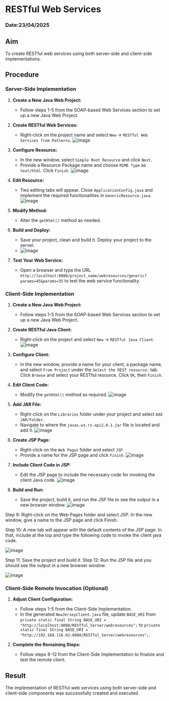 # RESTful Web Services

### Date:23/04/2025

## Aim

To create RESTful web services using both server-side and client-side implementations.

## Procedure

### Server-Side Implementation

1. **Create a New Java Web Project:**
   - Follow steps 1-5 from the SOAP-based Web Services section to set up a new Java Web Project.

2. **Create RESTful Web Services:**
   - Right-click on the project name and select `New` -> `RESTful Web Services from Patterns`.
     ![image](https://github.com/user-attachments/assets/4c246ecc-e1d7-45d1-970a-854dcdc28736)


3. **Configure Resource:**
   - In the new window, select `Simple Root Resource` and click `Next`.
   - Provide a Resource Package name and choose `MIME Type` as `text/html`. Click `Finish`.
     ![image](https://github.com/user-attachments/assets/55fd4817-d869-4b4e-94ac-457c4a9bd390)


4. **Edit Resource:**
   - Two editing tabs will appear. Close `ApplicationConfig.java` and implement the required functionalities in `GenericResource.java`.
     ![image](https://github.com/user-attachments/assets/cef254e9-45db-4660-b1ea-01d3328e7ee1)


5. **Modify Method:**
   - Alter the `getHtml()` method as needed.

6. **Build and Deploy:**
   - Save your project, clean and build it. Deploy your project to the server.
   - ![image](https://github.com/user-attachments/assets/8722da37-9b0d-49b1-b5f5-d72f092a203b)


7. **Test Your Web Service:**
   - Open a browser and type the URL `http://localhost:8080/project_name/webresources/generic?params=45&params=35` to test the web service functionality.

### Client-Side Implementation

1. **Create a New Java Web Project:**
   - Follow steps 1-5 from the SOAP-based Web Services section to set up a new Java Web Project.

2. **Create RESTful Java Client:**
   - Right-click on the project and select `New` -> `RESTful Java Client`.
     ![image](https://github.com/user-attachments/assets/4d0066f0-975c-45e2-b66b-6b9f422905e2)


3. **Configure Client:**
   - In the new window, provide a name for your client, a package name, and select `From Project` under the `Select the REST resource:` tab. Click `Browse` and select your RESTful resource. Click `OK`, then `Finish`.

4. **Edit Client Code:**
   - Modify the `getHtml()` method as required.
     ![image](https://github.com/user-attachments/assets/5d537bd1-4b0c-40cc-b6bb-20b9058c8ba2)


5. **Add JAR File:**
   - Right-click on the `Libraries` folder under your project and select `Add JAR/Folder`.
   - Navigate to where the `javax.ws.rs-api2.0.1.jar` file is located and add it.
     ![image](https://github.com/user-attachments/assets/09f658dc-8046-4df6-9f29-b5d8c5bff358)


6. **Create JSP Page:**
   - Right-click on the `Web Pages` folder and select `JSP`.
   - Provide a name for the JSP page and click `Finish`.
     ![image](https://github.com/user-attachments/assets/bd3e1ef3-00fb-457c-ae8a-54a8034eb1d1)


7. **Include Client Code in JSP:**
   - Edit the JSP page to include the necessary code for invoking the client Java code.
     ![image](https://github.com/user-attachments/assets/f7b5695f-c4f3-47b6-82fb-5df7a8b4ab52)


8. **Build and Run:**
   - Save the project, build it, and run the JSP file to see the output in a new browser window.
     ![image](https://github.com/user-attachments/assets/9506ba81-47b7-49e3-88b6-b3d5a46f9eff)

Step 9: Right-click on the Web Pages folder and select JSP. In the new window, give a 
name to the JSP page and click Finish. 

Step 10: A new tab will appear with the default contents of the JSP page. In that, include 
at the top and type the following code to invoke the client java code. 

![image](https://github.com/user-attachments/assets/5a734882-7282-4eea-b702-04ebf36b476c)

Step 11: Save the project and build it. 
Step 12: Run the JSP file and you should see the output in a new browser window.

![image](https://github.com/user-attachments/assets/6669e150-ebd7-4826-bca8-8f8decff85a1)



### Client-Side Remote Invocation (Optional)

1. **Adjust Client Configuration:**
   - Follow steps 1-5 from the Client-Side Implementation.
   - In the generated `NewJerseyClient.java` file, update `BASE_URI` from `private static final String BASE_URI = "http://localhost:8080/RESTful_Server/webresources";` to `private static final String BASE_URI = "http://192.168.116.62:8080/RESTful_Server/webresources";`.

2. **Complete the Remaining Steps:**
   - Follow steps 6-12 from the Client-Side Implementation to finalize and test the remote client.

## Result

The implementation of RESTful web services using both server-side and client-side components was successfully created and executed.

